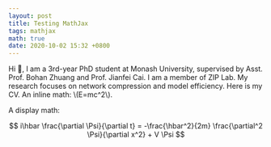 ```yaml
---
layout: post
title: Testing MathJax
tags: mathjax
math: true
date: 2020-10-02 15:32 +0800
---
```


[//]: # (Not Pure Poole supports [MathJax]&#40;https://www.mathjax.org/&#41;. You can enable it on a page by setting `math: true` in the front matter.)
Hi 👋, I am a 3rd-year PhD student at Monash University, supervised by Asst. Prof. Bohan Zhuang and Prof. Jianfei Cai. I am a member of ZIP Lab. My research focuses on network compression and model efficiency. Here is my CV.
An inline math: \\\(E=mc^2\\\).

A display math:

$$
i\hbar \frac{\partial \Psi}{\partial t} = -\frac{\hbar^2}{2m}
\frac{\partial^2 \Psi}{\partial x^2} + V \Psi
$$
